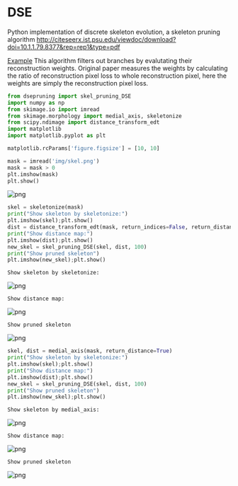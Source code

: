 # DSE
Python implementation of discrete skeleton evolution, a skeleton pruning algorithm 
http://citeseerx.ist.psu.edu/viewdoc/download?doi=10.1.1.79.8377&rep=rep1&type=pdf
  
[Example](https://github.com/originlake/DSE/blob/master/example.ipynb)
This algorithm filters out branches by evalutating their reconstruction weights. Original paper measures the weights by calculating the ratio of reconstruction pixel loss to whole reconstruction pixel, here the weights are simply the reconstruction pixel loss. 


```python
from dsepruning import skel_pruning_DSE
import numpy as np
from skimage.io import imread
from skimage.morphology import medial_axis, skeletonize
from scipy.ndimage import distance_transform_edt
import matplotlib
import matplotlib.pyplot as plt
```


```python
matplotlib.rcParams['figure.figsize'] = [10, 10]
```


```python
mask = imread('img/skel.png')
mask = mask > 0
plt.imshow(mask)
plt.show()
```


![png](img/output_3_0.png)



```python
skel = skeletonize(mask)
print("Show skeleton by skeletonize:")
plt.imshow(skel);plt.show()
dist = distance_transform_edt(mask, return_indices=False, return_distances=True)
print("Show distance map:")
plt.imshow(dist);plt.show()
new_skel = skel_pruning_DSE(skel, dist, 100)
print("Show pruned skeleton")
plt.imshow(new_skel);plt.show()
```

    Show skeleton by skeletonize:



![png](img/output_4_1.png)


    Show distance map:



![png](img/output_4_3.png)


    Show pruned skeleton



![png](img/output_4_5.png)



```python
skel, dist = medial_axis(mask, return_distance=True)
print("Show skeleton by skeletonize:")
plt.imshow(skel);plt.show()
print("Show distance map:")
plt.imshow(dist);plt.show()
new_skel = skel_pruning_DSE(skel, dist, 100)
print("Show pruned skeleton")
plt.imshow(new_skel);plt.show()
```

    Show skeleton by medial_axis:



![png](img/output_5_1.png)


    Show distance map:



![png](img/output_5_3.png)


    Show pruned skeleton



![png](img/output_5_5.png)

